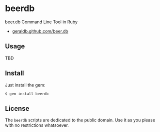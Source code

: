 # beerdb

beer.db Command Line Tool in Ruby

* [geraldb.github.com/beer.db](http://geraldb.github.com/beer.db)


## Usage

TBD


## Install

Just install the gem:

    $ gem install beerdb


## License

The `beerdb` scripts are dedicated to the public domain.
Use it as you please with no restrictions whatsoever.